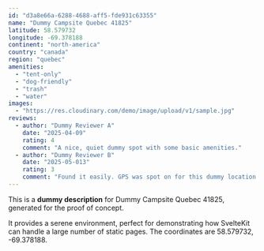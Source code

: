 ```yaml
---
id: "d3a8e66a-6288-4688-aff5-fde931c63355"
name: "Dummy Campsite Quebec 41825"
latitude: 58.579732
longitude: -69.378188
continent: "north-america"
country: "canada"
region: "quebec"
amenities:
  - "tent-only"
  - "dog-friendly"
  - "trash"
  - "water"
images:
  - "https://res.cloudinary.com/demo/image/upload/v1/sample.jpg"
reviews:
  - author: "Dummy Reviewer A"
    date: "2025-04-09"
    rating: 4
    comment: "A nice, quiet dummy spot with some basic amenities."
  - author: "Dummy Reviewer B"
    date: "2025-05-013"
    rating: 3
    comment: "Found it easily. GPS was spot on for this dummy location."
---
```


This is a **dummy description** for Dummy Campsite Quebec 41825, generated for the proof of concept.

It provides a serene environment, perfect for demonstrating how SvelteKit can handle a large number of static pages. The coordinates are 58.579732, -69.378188.
